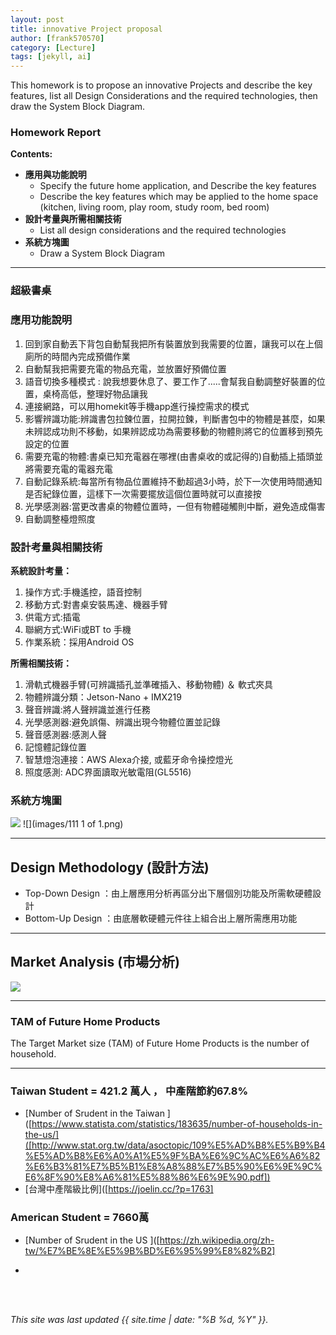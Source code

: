 ```yaml
---
layout: post
title: innovative Project proposal
author: [frank570570]
category: [Lecture]
tags: [jekyll, ai]
---
```


This homework is to propose an innovative Projects and describe the key features, list all Design Considerations and the required technologies, then draw the System Block Diagram.


### Homework Report
**Contents:**<br>
* **應用與功能說明**
  - Specify the future home application, and Describe the key features
  - Describe the key features which may be applied to the home space (kitchen, living room, play room, study room, bed room)
* **設計考量與所需相關技術**
  - List all design considerations and the required technologies
* **系統方塊圖**
  - Draw a System Block Diagram

---

### 超級書桌
### 應用功能說明
1. 回到家自動丟下背包自動幫我把所有裝置放到我需要的位置，讓我可以在上個廁所的時間內完成預備作業
2. 自動幫我把需要充電的物品充電，並放置好預備位置
3. 語音切換多種模式 : 說我想要休息了、要工作了.....會幫我自動調整好裝置的位置，桌椅高低，整理好物品讓我
4. 連接網路，可以用homekit等手機app進行操控需求的模式
5. 影響辨識功能:辨識書包拉鍊位置，拉開拉鍊，判斷書包中的物體是甚麼，如果未辨認成功則不移動，如果辨認成功為需要移動的物體則將它的位置移到預先設定的位置
6. 需要充電的物體:書桌已知充電器在哪裡(由書桌收的或記得的)自動插上插頭並將需要充電的電器充電
7. 自動記錄系統:每當所有物品位置維持不動超過3小時，於下一次使用時間通知是否紀錄位置，這樣下一次需要擺放這個位置時就可以直接按 
8. 光學感測器:當更改書桌的物體位置時，一但有物體碰觸則中斷，避免造成傷害
9. 自動調整檯燈照度

### 設計考量與相關技術
**系統設計考量：**<br>
1. 操作方式:手機遙控，語音控制
2. 移動方式:對書桌安裝馬達、機器手臂
3. 供電方式:插電
4. 聯網方式:WiFi或BT to 手機
4. 作業系統：採用Android OS

**所需相關技術：**
1. 滑軌式機器手臂(可辨識插孔並準確插入、移動物體) ＆ 軟式夾具
2. 物體辨識分類：Jetson-Nano + IMX219
3. 聲音辨識:將人聲辨識並進行任務
4. 光學感測器:避免誤傷、辨識出現今物體位置並記錄
5. 聲音感測器:感測人聲
6. 記憶體記錄位置
7. 智慧燈泡連接：AWS Alexa介接, 或藍牙命令操控燈光
8. 照度感測: ADC界面讀取光敏電阻(GL5516)


### 系統方塊圖
![](https://github.com/rkuo2000/MCU-course/blob/main/images/FutureHome_kitchen_robot.png?raw=true)
![](images/111 1 of 1.png)

---
## Design Methodology (設計方法)
* Top-Down Design  ：由上層應用分析再區分出下層個別功能及所需軟硬體設計
* Bottom-Up Design ：由底層軟硬體元件往上組合出上層所需應用功能

---
## Market Analysis (市場分析)
![](https://blog.hubspot.com/hs-fs/hubfs/tam-sam-som.png?width=1200&name=tam-sam-som.png)

---
### TAM of Future Home Products
The Target Market size (TAM) of Future Home Products is the number of household.<br>

---
### Taiwan Student = 421.2 萬人 ， 中產階節約67.8%
* [Number of Srudent in the Taiwan ]([https://www.statista.com/statistics/183635/number-of-households-in-the-us/]([http://www.stat.org.tw/data/asoctopic/109%E5%AD%B8%E5%B9%B4%E5%AD%B8%E6%A0%A1%E5%9F%BA%E6%9C%AC%E6%A6%82%E6%B3%81%E7%B5%B1%E8%A8%88%E7%B5%90%E6%9E%9C%E6%8F%90%E8%A6%81%E5%88%86%E6%9E%90.pdf])<br>
* [台灣中產階級比例]([https://joelin.cc/?p=1763]

### American Student = 7660萬
* [Number of Srudent in the US ]([https://zh.wikipedia.org/zh-tw/%E7%BE%8E%E5%9B%BD%E6%95%99%E8%82%B2]



-

<br>
<br>

*This site was last updated {{ site.time | date: "%B %d, %Y" }}.*


